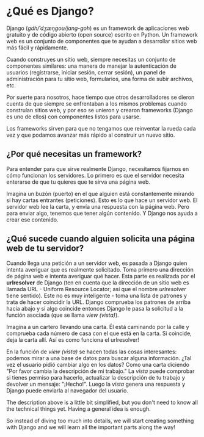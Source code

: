 # ¿Qué es Django?

Django (*gdh/ˈdʒæŋɡoʊ/jang-goh*) es un framework de aplicaciones web gratuito y de código abierto (open source) escrito en Python. Un framework web es un conjunto de componentes que te ayudan a desarrollar sitios web más fácil y rápidamente.

Cuando construyes un sitio web, siempre necesitas un conjunto de componentes similares: una manera de manejar la autenticación de usuarios (registrarse, iniciar sesión, cerrar sesión), un panel de administración para tu sitio web, formularios, una forma de subir archivos, etc.

Por suerte para nosotros, hace tiempo que otros desarrolladores se dieron cuenta de que siempre se enfrentaban a los mismos problemas cuando construían sitios web, y por eso se unieron y crearon frameworks (Django es uno de ellos) con componentes listos para usarse.

Los frameworks sirven para que no tengamos que reinventar la rueda cada vez y que podamos avanzar más rápido al construir un nuevo sitio.

## ¿Por qué necesitas un framework?

Para entender para que sirve realmente Django, necesitamos fijarnos en cómo funcionan los servidores. Lo primero es que el servidor necesita enterarse de que tu quieres que te sirva una página web.

Imagina un buzón (puerto) en el que alguien está constantemente mirando si hay cartas entrantes (peticiones). Esto es lo que hace un servidor web. El servidor web lee la carta, y envía una respuesta con la página web. Pero para enviar algo, tenemos que tener algún contenido. Y Django nos ayuda a crear ese contenido.

## ¿Qué sucede cuando alguien solicita una página web de tu servidor?

Cuando llega una petición a un servidor web, es pasada a Django quien intenta averiguar que es realmente solicitado. Toma primero una dirección de página web e intenta averiguar qué hacer. Esta parte es realizada por el **urlresolver** de Django (ten en cuenta que la dirección de un sitio web es llamada URL - Uniform Resource Locator; así que el nombre *urlresolver* tiene sentido). Este no es muy inteligente - toma una lista de patrones y trata de hacer coincidir la URL. Django comprueba los patrones de arriba hacia abajo y si algo coincide entonces Django le pasa la solicitud a la función asociada (que se llama *view (vista)*).

Imagina a un cartero llevando una carta. Él está caminando por la calle y comprueba cada número de casa con el que está en la carta. Si coincide, deja la carta allí. Así es como funciona el urlresolver!

En la función de *view (vista)* se hacen todas las cosas interesantes: podemos mirar a una base de datos para buscar alguna información. ¿Tal vez el usuario pidió cambiar algo en los datos? Como una carta diciendo "Por favor cambia la descripción de mi trabajo." La *vista* puede comprobar si tienes permiso para hacerlo, actualizar la descripción de tu trabajo y devolver un mensaje: "¡Hecho!". Luego la *vista* genera una respuesta y Django puede enviarla al navegador del usuario.

The description above is a little bit simplified, but you don't need to know all the technical things yet. Having a general idea is enough.

So instead of diving too much into details, we will start creating something with Django and we will learn all the important parts along the way!